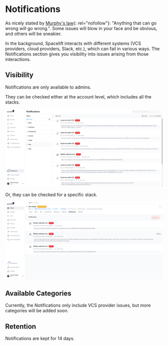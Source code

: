 # Notifications

As nicely stated by [Murphy's law](https://en.wikipedia.org/wiki/Murphy%27s_law){: rel="nofollow"}: "Anything that can go wrong will go wrong.". Some issues will blow in your face and be obvious, and others will be sneakier.

In the background, Spacelift interacts with different systems (VCS providers, cloud providers, Slack, etc.), which can fail in various ways. The Notifications section gives you visibility into issues arising from those interactions.

## Visibility

Notifications are only available to admins.

They can be checked either at the account level, which includes all the stacks.

![](../assets/screenshots/notifications-account-level.png)

Or, they can be checked for a specific stack.

![](../assets/screenshots/notifications-stack-level.png)

## Available Categories

Currently, the Notifications only include VCS provider issues, but more categories will be added soon.

## Retention

Notifications are kept for 14 days.
